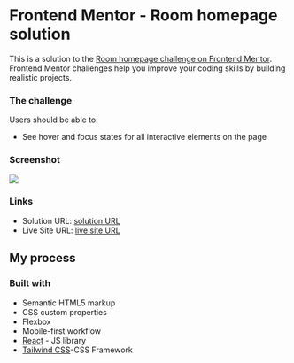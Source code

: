 # Frontend Mentor - Room homepage solution

This is a solution to the [Room homepage challenge on Frontend Mentor](https://www.frontendmentor.io/challenges/room-homepage-BtdBY_ENq). Frontend Mentor challenges help you improve your coding skills by building realistic projects. 



### The challenge

Users should be able to:

- See hover and focus states for all interactive elements on the page

### Screenshot

![](./blog/src/assets/images/screenshot.png)





### Links

- Solution URL: [solution URL](https://github.com/IndranjanaChatterjee/Blog_preview_card)
- Live Site URL: [live site URL](https://blog-preview-card-pi.vercel.app/)


## My process

### Built with

- Semantic HTML5 markup
- CSS custom properties
- Flexbox
- Mobile-first workflow
- [React](https://reactjs.org/) - JS library
- [Tailwind CSS](https://tailwindcss.com/)-CSS Framework